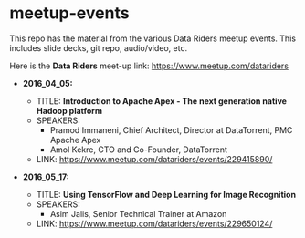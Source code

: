 # meetup-events

This repo has the material from the various Data Riders meetup events.  This includes slide decks, git repo, audio/video, etc.

Here is the **Data Riders** meet-up link:
https://www.meetup.com/datariders


 

- **2016_04_05:**  
  - TITLE:  **Introduction to Apache Apex - The next generation native Hadoop platform**
  - SPEAKERS:
    - Pramod Immaneni, Chief Architect, Director at DataTorrent, PMC Apache Apex
    - Amol Kekre, CTO and Co-Founder, DataTorrent
  - LINK:  https://www.meetup.com/datariders/events/229415890/


- **2016_05_17:**  
  - TITLE:  **Using TensorFlow and Deep Learning for Image Recognition**
  - SPEAKERS:
    - Asim Jalis, Senior Technical Trainer at Amazon
  - LINK:  https://www.meetup.com/datariders/events/229650124/
